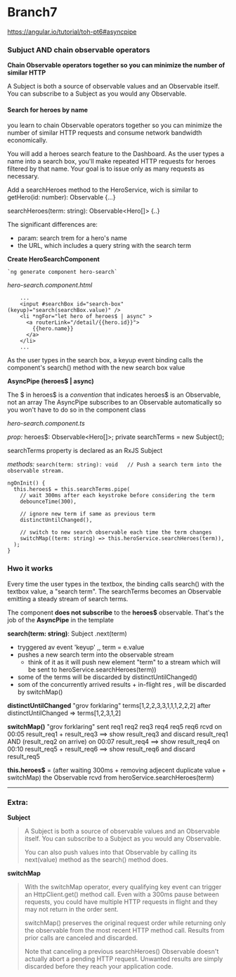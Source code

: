 # Branch7
https://angular.io/tutorial/toh-pt6#asyncpipe

### Subjuct AND chain observable operators
**Chain Observable operators together so you can minimize the number of similar HTTP**

A Subject is both a source of observable values and an Observable itself. You can subscribe to a Subject as you would any Observable.




#### Search for heroes by name

you learn to chain Observable operators together so you can minimize the number of similar HTTP requests and consume network bandwidth economically.

You will add a heroes search feature to the Dashboard. As the user types a name into a search box, you'll make repeated HTTP requests for heroes filtered by that name. Your goal is to issue only as many requests as necessary.


Add a searchHeroes method to the HeroService, wich is similar to 
getHero(id: number): Observable<Hero> {...}

searchHeroes(term: string): Observable<Hero[]> {..}

The significant differences are:
- param: search trem for a hero's name 
- the URL, which includes a query string with the search term


**Create HeroSearchComponent**

    `ng generate component hero-search`

*hero-search.component.html*

```
    ...
    <input #searchBox id="search-box" (keyup)="search(searchBox.value)" />
    <li *ngFor="let hero of heroes$ | async" >
      <a routerLink="/detail/{{hero.id}}">
        {{hero.name}}
      </a>
    </li>
    ...
```

As the user types in the search box, a keyup event binding calls the component's search() method with the new search box value

**AsyncPipe (heroes$ | async)**

The $ in heroes$ is a *convention* that indicates heroes$ is an Observable, not an array
The AsyncPipe subscribes to an Observable automatically so you won't have to do so in the component class


*hero-search.component.ts*

*prop:* 
  heroes$: Observable<Hero[]>;
  private searchTerms = new Subject<string>();

  searchTerms property is declared as an RxJS Subject

*methods:*
  `search(term: string): void   // Push a search term into the observable stream.`
  
  ```
  ngOnInit() {
    this.heroes$ = this.searchTerms.pipe(
      // wait 300ms after each keystroke before considering the term
      debounceTime(300),

      // ignore new term if same as previous term
      distinctUntilChanged(),

      // switch to new search observable each time the term changes
      switchMap((term: string) => this.heroService.searchHeroes(term)),
    );
  }
  ```



### Hwo it works 

Every time the user types in the textbox, the binding calls search() with the textbox value, a "search term". The searchTerms becomes an Observable emitting a steady stream of search terms.


The component **does not subscribe** to the **heroes$** observable. That's the job of the **AsyncPipe** in the template

**search(term: string)**: Subject .next(term)
  - tryggered av event 'keyup' ,, term = e.value
  - pushes a new search term into the observable stream
      * think of it as it will push new element "term" to a stream which will be sent to heroService.searchHeroes(term))
  - some of the terms will be discarded by distinctUntilChanged() 
  - som of the concurrently arrived results + in-flight res , will be discarded by switchMap()



**distinctUntilChanged** "grov forklaring"
  terms[1,2,2,3,3,1,1,1,2,2,2] after distinctUntilChanged => terms[1,2,3,1,2] 

**switchMap()** "grov forklaring"
  sent
    req1
    req2
    req3
    req4
    req5
    req6
  rcvd
    on 00:05 result_req1 + result_req3 ==> show result_req3 and discard result_req1 AND (result_req2 on arrive)
    on 00:07 result_req4               ==> show result_req4 
    on 00:10 result_req5 + result_req6 ==> show result_req6 and discard result_req5

**this.heroes$** = (after waiting 300ms + removing adjecent duplicate value + switchMap)  the Observable rcvd from heroService.searchHeroes(term) 

*****


### Extra:

**Subject**
>A Subject is both a source of observable values and an Observable itself. You can subscribe to a Subject as you would any Observable.
>
>You can also push values into that Observable by calling its next(value) method as the search() method does.


**switchMap**
>With the switchMap operator, every qualifying key event can trigger an HttpClient.get() method call. Even with a 300ms pause between requests, you could have multiple HTTP requests in flight and they may not return in the order sent.
>
>switchMap() preserves the original request order while returning only the observable from the most recent HTTP method call. Results from prior calls are canceled and discarded.
>
>Note that canceling a previous searchHeroes() Observable doesn't actually abort a pending HTTP request. Unwanted results are simply discarded before they reach your application code.




